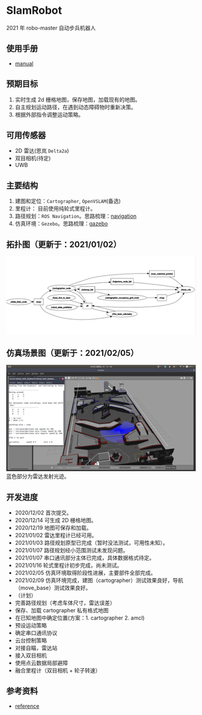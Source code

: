 # SlamRobot
2021 年 robo-master 自动步兵机器人

## 使用手册
- [manual](./docs/manual.md)

## 预期目标
1. 实时生成 2d 栅格地图，保存地图，加载现有的地图。
2. 自主规划运动路径，在遇到动态障碍物时重新决策。
3. 根据外部指令调整运动策略。

## 可用传感器
- 2D 雷达(思岚 `Delta2a`)
- 双目相机(待定)
- UWB

## 主要结构
1. 建图和定位：`Cartographer`, `OpenVSLAM`(备选)
2. 里程计： 目前使用纯轮式里程计。
3. 路径规划：`ROS Navigation`。思路梳理：[navigation](./docs/navigation.md)
4. 仿真环境：`Gezebo`。思路梳理：[gazebo](./docs/gazebo.md)

## 拓扑图（更新于：2021/01/02）
![拓扑图](images/2021-01-02T17:27:49.png)

## 仿真场景图（更新于：2021/02/05）
![仿真图](images/simulation.png)
蓝色部分为雷达发射光迹。

## 开发进度
- 2020/12/02 首次提交。
- 2020/12/14 可生成 2D 栅格地图。
- 2020/12/19 地图可保存和加载。
- 2021/01/02 雷达里程计已经可用。
- 2021/01/03 路径规划原型已完成（暂时没法测试，可用性未知）。
- 2021/01/07 路径规划经小范围测试未发现问题。
- 2021/01/07 串口通讯部分主体已完成，具体数据格式待定。
- 2021/01/16 轮式里程计初步完成，尚未测试。
- 2021/02/05 仿真环境取得阶段性进展，主要部件全部完成。
- 2021/02/09 仿真环境完成，建图（cartographer）测试效果良好，导航（move_base）测试效果良好。
- （计划）
- 完善路径规划（考虑车体尺寸，雷达误差）
- 保存、加载 cartographer 私有格式地图
- 在已知地图中确定位置(方案：1. cartographer 2. amcl)
- 预设运动策略
- 确定串口通讯协议
- 云台控制策略
- 对接自瞄，雷达站
- 接入双目相机
- 使用点云数据局部避障
- 融合里程计（双目相机 + 轮子转速）

## 参考资料
- [reference](./docs/reference.md)

